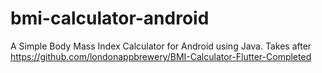 # bmi-calculator-android
A Simple Body Mass Index Calculator for Android using Java. Takes after https://github.com/londonappbrewery/BMI-Calculator-Flutter-Completed
